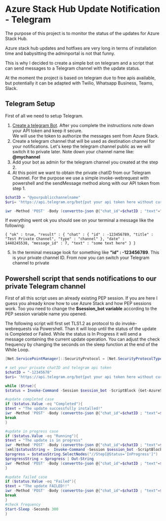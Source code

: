 # Azure Stack Hub Update Notification - Telegram

The purpose of this project is to monitor the status of the updates for Azure Stack Hub.

Azure stack hub updates and hotfixes are very long in terms of installation time and babysitting the adminportal is not that funny.

This is why I decided to create a simple bot on telegram and a script that can send messages to a Telegram channel with the update status.

At the moment the project is based on telegram due to free apis available, but potentially it can be adapted with Twilio, Whatsapp Business, Teams, Slack.


## Telegram Setup
First of all we need to setup Telegram.

1. [Create a telegram Bot](https://core.telegram.org/bots#3-how-do-i-create-a-bot). After you complete the instructions note down your API token and keep it secure. \
We will use the token to authorize the messages sent from Azure Stack.
2. Create a telegram channel that will be used as destination channel for your notifications. Let's keep the telegram channel public as we will switch it to private later. Note down your channel name like: **@mychannel**
3. Add your bot as admin for the telegram channel you created at the step 2.
4. At this point we want to obtain the private chatID from our Telegram Channel.
For the purpose we use a simple invoke-webrequest with powershell and the sendMessage method along with our API token from step 1.

```powershell
$chatID = "@yourpublicchannelname"
$uri= 'https://api.telegram.org/bot{put your api token here without curly brackets}/sendMessage'

iwr -Method 'POST' -Body (convertto-json @{"chat_id"=$chatID ; "text"="some text here"}) -Uri $uri -ContentType "application/json;charset=utf-8"

```

If everything went ok you should see on your terminal a message like the following:

    { "ok" : true, "result" : { "chat" : { "id" : -123456789, "title" : "Test Private Channel", "type" : "channel" }, "date" :      1448245538, "message_id" : 7, "text" : "some text here" } }
  
5. In the terminal message look for something like **"id" : -123456789**. This is your private channel ID. From now you can switch your Telegram channel to private


## Powershell script that sends notifications to our private Telegram channel

First of all this script uses an already existing PEP session. If you are here I guess you already know how to use Azure Stack and how PEP sessions work.
Too you need to change the **$session_bot variable** according to the PEP session variable name you opened.

The following script will first set TLS1.2 as protocol to do invoke-webrequests via Powershell.
Than it will loop until the status of the update is Completed or Failed.
While the status is In Progress it will send a message containing  the current update operation.
You can adjust the check frequency by changing the seconds on the sleep function at the end of the While Loop.

```powershell
[Net.ServicePointManager]::SecurityProtocol = [Net.SecurityProtocolType]::Tls12

# set your private chatID and telegram api token
$chatID = "-12345678"
$uri= 'https://api.telegram.org/bot{put your api token here without curly brackets}/sendMessage'

while ($true){
$status = Invoke-Command -Session $session_bot -ScriptBlock {Get-AzureStackUpdateStatus -StatusOnly}

#update completed case
if ($status.Value -eq "Completed"){
$text = "The update successfully installed!"
iwr -Method 'POST' -Body (convertto-json @{"chat_id"=$chatID ; "text"=$text}) -Uri $uri -ContentType "application/json;charset=utf-8"
break
}

#update in progress case
if ($status.Value -eq "Running"){
$text = "The update is in progress"
iwr -Method 'POST' -Body (convertto-json @{"chat_id"=$chatID ; "text"=$text}) -Uri $uri -ContentType "application/json;charset=utf-8"
[xml]$statusString =  Invoke-Command -Session $session_bot -ScriptBlock {Get-AzureStackUpdateStatus}
$progress = $statusString.SelectNodes("//Step[@Status='InProgress']") | select fullstepindex,Description
$progressString = $progress | Out-String
iwr -Method 'POST' -Body (convertto-json @{"chat_id"=$chatID ; "text"=$progressString}) -Uri $uri -ContentType "application/json;charset=utf-8"
}

#update failed case
if ($status.Value -eq "Failed"){
$text = "The update FAILED!!"
iwr -Method 'POST' -Body (convertto-json @{"chat_id"=$chatID ; "text"=$text}) -Uri $uri -ContentType "application/json;charset=utf-8"
break
}
#check frequency
Start-Sleep -Seconds 300
}
```
